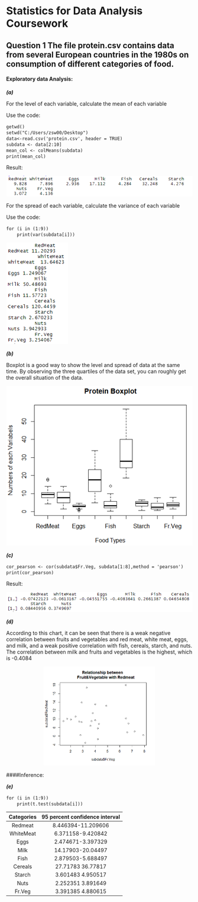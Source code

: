 # Statistics for Data Analysis Coursework
## Question 1   The file protein.csv contains data from several European countries in the 1980s on consumption of different categories of food.

#### Exploratory data Analysis:

***(a)***

For the level of each variable, calculate the mean of each variable 

Use the code:
    
    getwd()
    setwd("C:/Users/zsw00/Desktop")
    data<-read.csv('protein.csv', header = TRUE)
    subdata <- data[2:10]
    mean_col <- colMeans(subdata)
    print(mean_col)

Result:

![](https://github.com/ARTHURCHOU/100Days-Practices/blob/master/png1.png)

For the spread of each variable, calculate the variance of each variable

Use the code: 
    
    for (i in (1:9))
        print(var(subdata[i])) 

![](https://github.com/ARTHURCHOU/100Days-Practices/blob/master/png2.png)

***(b)***

Boxplot is a good way to show the level and spread of data at the same time. By observing the three quartiles of the data set, you can roughly get the overall situation of the data.

![](https://github.com/ARTHURCHOU/100Days-Practices/blob/master/png3.png)

***(c)***

    cor_pearson <- cor(subdata$Fr.Veg, subdata[1:8],method = 'pearson')
    print(cor_pearson)

Result:

![](https://github.com/ARTHURCHOU/100Days-Practices/blob/master/png4.png)


***(d)***

According to this chart, it can be seen that there is a weak negative correlation between fruits and vegetables and red meat, white meat, eggs, and milk, and a weak positive correlation with fish, cereals, starch, and nuts. The correlation between milk and fruits and vegetables is the highest, which is -0.4084

<center>
    <img src="https://github.com/ARTHURCHOU/100Days-Practices/blob/master/png5.png" width="300"/>
</center>

####Inference:

***(e)***

    for (i in (1:9))
        print(t.test(subdata[i]))
        
Categories | 95 percent confidence interval
:-: | :-: 
Redmeat | 8.446394-11.209606
WhiteMeat | 6.371158-9.420842
Eggs | 2.474671-3.397329
Milk | 14.17903-20.04497
Fish | 2.879503-5.688497
Cereals | 27.71783 36.77817
Starch | 3.601483 4.950517
Nuts | 2.252351 3.891649
Fr.Veg | 3.391385 4.880615


